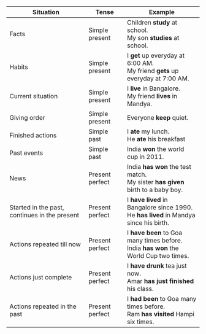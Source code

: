 | Situation | Tense | Example |
|-|-|-|
| Facts| Simple present | Children __study__ at school. <br> My son __studies__ at school. |
| Habits| Simple present | I __get__ up everyday at 6:00 AM. <br> My friend __gets__ up everyday at 7:00 AM. |
| Current situation | Simple present | I __live__ in Bangalore. <br> My friend __lives__ in Mandya. |
| Giving order | Simple present |  Everyone __keep__ quiet.|
| Finished actions | Simple past | I __ate__ my lunch. <br> He __ate__ his breakfast |
| Past events | Simple past | India __won__ the world cup in 2011. |
| News | Present perfect | India __has won__ the test match. <br> My sister __has given__ birth to a baby boy.|
| Started in the past, continues in the present |Present perfect| I __have lived__ in Bangalore since 1990. <br> He __has lived__ in Mandya since his birth.|
| Actions repeated till now | Present perfect| I __have been__ to Goa many times before. <br> India __has won__ the World Cup two times. |
| Actions just complete | Present perfect | I __have drunk__ tea just now. <br> Amar __has just finished__ his class. |
| Actions repeated in the past | Present perfect| I __had been__ to Goa many times before. <br> Ram __has visited__ Hampi six times. |

